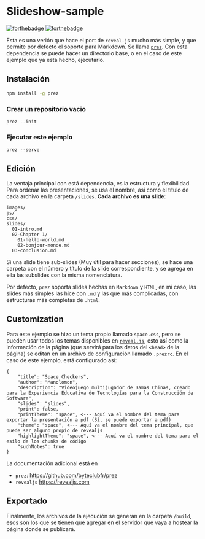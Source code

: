 # Slideshow-sample

[![forthebadge](https://forthebadge.com/images/badges/check-it-out.svg)](https://forthebadge.com) [![forthebadge](https://forthebadge.com/images/badges/makes-people-smile.svg)](https://forthebadge.com)

Esta es una verión que hace el port de `reveal.js` mucho más simple, y que permite por defecto el soporte para Markdown.
Se llama [`prez`](https://github.com/byteclubfr/prez). Con esta dependencia se puede hacer un directorio base, o en el caso de este ejemplo que ya está hecho, ejecutarlo.

## Instalación

```bash
npm install -g prez
```

### Crear un repositorio vacio

```
prez --init
```

### Ejecutar este ejemplo

```
prez --serve
```

## Edición

La ventaja principal con está dependencia, es la estructura y flexibilidad. Para ordenar las presentaciones, se usa el nombre, así como el título de cada archivo en la carpeta `/slides`. **Cada archivo es una slide**:

```
images/
js/
css/
slides/
  01-intro.md
  02-Chapter 1/
    01-hello-world.md
    02-bonjour-monde.md
  03-conclusion.md
```

Si una slide tiene sub-slides (Muy útil para hacer secciones), se hace una carpeta con el número y título de la slide correspondiente, y se agrega en ella las subslides con la misma nomenclatura.

Por defecto, `prez` soporta slides hechas en `Markdown` y `HTML`, en mi caso, las slides más simples las hice con `.md` y las que más complicadas, con estructuras más completas de `.html`.

## Customization

Para este ejemplo se hizo un tema propio llamado `space.css`, pero se pueden usar todos los temas disponibles en [`reveal.js`](https://revealjs.com/themes/), esto así como la información de la página (que servirá para los datos del `<head>` de la página) se editan en un archivo de configuración llamado `.prezrc`.
En el caso de este ejemplo, está configurado así:

```
{
    "title": "Space Checkers",
    "author": "Manolomon",
    "description": "Videojuego multijugador de Damas Chinas, creado para la Experiencia Educativa de Tecnologías para la Construcción de Software",
    "slides": "slides",
    "print": false,
    "printTheme": "space", <--- Aquí va el nombre del tema para exportar la presentación a pdf (Sí, se puede exportar a pdf)
    "theme": "space", <--- Aquí va el nombre del tema principal, que puede ser alguno propio de revealjs
    "highlightTheme": "space", <--- Aquí va el nombre del tema para el esílo de los chunks de código
    "suchNotes": true
}
```

La documentación adicional está en
- `prez`: https://github.com/byteclubfr/prez
- `revealjs` https://revealjs.com

## Exportado

Finalmente, los archivos de la ejecución se generan en la carpeta `/build`, esos son los que se tienen que agregar en el servidor  que vaya a hostear la página donde se publicará.

